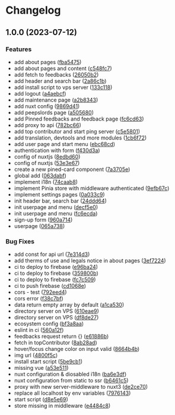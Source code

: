# Changelog

## 1.0.0 (2023-07-12)


### Features

* add about pages ([fba5475](https://github.com/MySpaceCube/webapp/commit/fba54750e5ac3c0803255575dbaa1cae5748ecc2))
* add about pages and content ([c548fc7](https://github.com/MySpaceCube/webapp/commit/c548fc7ea7a41843c1e056e1db9778760f08e759))
* add fetch to feedbacks ([26050b2](https://github.com/MySpaceCube/webapp/commit/26050b25647ee20d43c27c37eb74f8ee4239d0af))
* add header and search bar ([2a86c1b](https://github.com/MySpaceCube/webapp/commit/2a86c1b25576e399add7591e0eb13095db750ca0))
* add install script to vps server ([133c118](https://github.com/MySpaceCube/webapp/commit/133c118fd5a36f32a592f1619bba835db217b5ef))
* add logout ([a4aebcf](https://github.com/MySpaceCube/webapp/commit/a4aebcf10f3aa02a39c33001b0b3bf4b0a7c541e))
* add maintenance page ([a2b8343](https://github.com/MySpaceCube/webapp/commit/a2b834391d6afc7de090fe20d517a4f4ef440513))
* add nuxt config ([9869d41](https://github.com/MySpaceCube/webapp/commit/9869d41047a4771dc210b0fb39e1169587582e7c))
* add peepslords page ([a505680](https://github.com/MySpaceCube/webapp/commit/a5056800e8a92522f022200cdde4dd0276e0bcae))
* add Pinned feedbacks and feedback page ([fc6cd63](https://github.com/MySpaceCube/webapp/commit/fc6cd63a352d42ffb762d56a7e136d6e6cda5e2b))
* add proxy to api ([782bc66](https://github.com/MySpaceCube/webapp/commit/782bc661c1b970b14d93346a58479748815d0fa6))
* add top contributor and start ping server ([c5e5801](https://github.com/MySpaceCube/webapp/commit/c5e580151e7ac10edc85879aa28d6813f0d4f7d9))
* add translation, devtools and more modules ([1cb6f72](https://github.com/MySpaceCube/webapp/commit/1cb6f7270815ddd75c47c38728b3e691175d1a55))
* add user page and start menu ([ebc68cd](https://github.com/MySpaceCube/webapp/commit/ebc68cd0ce999b9e50bccc45b60eb01b89835cb5))
* authentication with form ([f430d3a](https://github.com/MySpaceCube/webapp/commit/f430d3ab7c4e5be3819d86110e4f43e63e5f91ec))
* config of nuxtjs ([8edbd60](https://github.com/MySpaceCube/webapp/commit/8edbd6095478a37f1a5d3b83a32608ce2585cabf))
* config of nuxtjs ([53e3e67](https://github.com/MySpaceCube/webapp/commit/53e3e672755682723e979a55fe6a32a0e8f4b630))
* create a new pined-card component ([7a3705e](https://github.com/MySpaceCube/webapp/commit/7a3705ebf21fc6fb7e3f30f5b97ed46197985e4e))
* global add ([063dabf](https://github.com/MySpaceCube/webapp/commit/063dabf616fac26a7c42292f06f2f68b570467fc))
* implement i18n ([74caab8](https://github.com/MySpaceCube/webapp/commit/74caab84671ea334b17128767fbe69dbbc4e2492))
* implement Pinia store with middleware authenticated ([9efb67c](https://github.com/MySpaceCube/webapp/commit/9efb67c503eeaf4f9129f0713ace4ce917e91d97))
* implement settings pages ([0a033c9](https://github.com/MySpaceCube/webapp/commit/0a033c98cc60b185c9f4e2552e2baf91f7d648b7))
* init header bar, search bar ([24ddd64](https://github.com/MySpaceCube/webapp/commit/24ddd643baba098b028e0e156f7cd3533d7ede71))
* init userpage and menu ([decf5e0](https://github.com/MySpaceCube/webapp/commit/decf5e06befce576cc53090646d77cb80bc8470a))
* init userpage and menu ([fc6ecda](https://github.com/MySpaceCube/webapp/commit/fc6ecdae29191e34725c137bef090f6a44f34a5a))
* sign-up form ([960a714](https://github.com/MySpaceCube/webapp/commit/960a714b654b01cf40030506b3794044c84d093a))
* userpage ([065a738](https://github.com/MySpaceCube/webapp/commit/065a738304e201b0bc35379831d5f8bfc8efabb6))


### Bug Fixes

* add const for api url ([7e314d3](https://github.com/MySpaceCube/webapp/commit/7e314d305ae68d2a4660ed20062ad7daa29d12f3))
* add therms of use and legals notice in about pages ([3ef7224](https://github.com/MySpaceCube/webapp/commit/3ef7224343db70b198da9ed77a94043c696d4692))
* ci to deploy to firebase ([e96ba24](https://github.com/MySpaceCube/webapp/commit/e96ba240d68621a73cf8509fb318f100672585c1))
* ci to deploy to firebase ([359800b](https://github.com/MySpaceCube/webapp/commit/359800b185e86d1da1d21426be41919b02d1708e))
* ci to deploy to firebase ([fc7c509](https://github.com/MySpaceCube/webapp/commit/fc7c509d2877fce8202d5e65e2aecec83393d5e9))
* ci to push firebase ([cd1068e](https://github.com/MySpaceCube/webapp/commit/cd1068e44729c226413eb680d4cd4c98f24bacda))
* cors - test ([792eed4](https://github.com/MySpaceCube/webapp/commit/792eed48dec5619ca7a3fc2ba02a1294ed880856))
* cors error ([f38c7bf](https://github.com/MySpaceCube/webapp/commit/f38c7bfbfa8889342f192a11c2b783e4067695d8))
* data return empty array by default ([a1ca530](https://github.com/MySpaceCube/webapp/commit/a1ca530a98d7743347f9c5fecc662b8d406a7b01))
* directory server on VPS ([610eae9](https://github.com/MySpaceCube/webapp/commit/610eae9c47f48772bf93336fde8cd06cdd385f5d))
* directory server on VPS ([df8de27](https://github.com/MySpaceCube/webapp/commit/df8de2708787ca040d19b37dccd73b7a7f09f171))
* ecosystem config ([bf3a8aa](https://github.com/MySpaceCube/webapp/commit/bf3a8aabd1ae9c84cb7d0e4206ce17a10b871cce))
* eslint in ci ([560a12f](https://github.com/MySpaceCube/webapp/commit/560a12f85df6345ad1033f4fb33b87e0b0097df9))
* feedbacks request return {} ([e61886b](https://github.com/MySpaceCube/webapp/commit/e61886b59d0442192bb67313309bfb2d2fbbb18b))
* fetch in topContributor ([8ab28ad](https://github.com/MySpaceCube/webapp/commit/8ab28addbb08ca0e6797963486a9952abf94237d))
* hover/focus change color on input valid ([8664b4b](https://github.com/MySpaceCube/webapp/commit/8664b4b1bc639137079d60707952f14ad90f315a))
* img url ([4800f5c](https://github.com/MySpaceCube/webapp/commit/4800f5cd6451dbf34db824a85b8a2244dfb72453))
* install start script ([5be9cb1](https://github.com/MySpaceCube/webapp/commit/5be9cb12d66341efaf371e1ecdb94e455910262b))
* missing vue ([a53e511](https://github.com/MySpaceCube/webapp/commit/a53e511df6654594dda022802a38ebc16e089ab3))
* nuxt configuration & diosabled i18n ([ba6e3df](https://github.com/MySpaceCube/webapp/commit/ba6e3df5c064004af62b84310e13d0e3f18eb19f))
* nuxt configuration from static to ssr ([b6461c5](https://github.com/MySpaceCube/webapp/commit/b6461c569d6dded40284147944bc15293d3baa17))
* proxy with new server-middleware to nuxt3 ([de2ce70](https://github.com/MySpaceCube/webapp/commit/de2ce70ccff139bfa10e3f4fd5f2372adc71060f))
* replace all localhost by env variables ([7976143](https://github.com/MySpaceCube/webapp/commit/79761432dead0396d21e7521cc1e5260052ea2eb))
* start script ([d8e5e69](https://github.com/MySpaceCube/webapp/commit/d8e5e6913fdf5c6e7d791b2c950b2e163442e8d2))
* store missing in middleware ([e4484c8](https://github.com/MySpaceCube/webapp/commit/e4484c886bffa9207f1f8801f06aa426030f2a0e))
